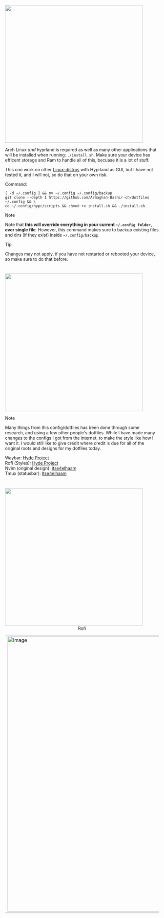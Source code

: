 # <a id="Installation"></a>
<img src="https://readme-typing-svg.herokuapp.com?font=Lexend+Giga&size=25&pause=1000&color=CCA9DD&vCenter=true&width=435&height=25&lines=Installation" width="450"/>

Arch Linux *and* hyprland is required as well as many other applications that will be installed when running:   `./install.sh`. Make sure your device has efficent storage and Ram to handle all of this, becuase it is a lot of stuff.

This *can* work on other [Linux-distros](https://en.wikipedia.org/wiki/List_of_Linux_distributions) with Hyprland as GUI, but I have not tested it, and I will not, so do that on your own risk.


Command:

```
[ -d ~/.config ] && mv ~/.config ~/.config/backup
git clone --depth 1 https://github.com/Armaghan-Bashir-ch/dotfiles ~/.config && \
cd ~/.config/hypr/scripts && chmod +x install.sh && ./install.sh
```

> [!Note]
> Note that **this will override everything in your current `~/.config folder`, ever single file**.
> However, this command makes sure to backup existing files and dirs (if they exist) inside `~/.config/backup`.

> [!Tip]
> Changes may not apply, if you have not restarted or rebooted your device, so make sure to do that before.


# <a id="Credits"></a>
<img src="https://readme-typing-svg.herokuapp.com?font=Lexend+Giga&size=25&pause=1000&color=CCA9DD&vCenter=true&width=435&height=25&lines=Credits" width="450"/>

> [!Note]
> Many things from this config/dotfiles has been done through some research, and using a few other people's dotfiles.
> While I have made many changes to the configs I got from the internet, to make the style like how I want it. I would still like to give credit where credit is due
> for all of the original roots and designs for my dotfiles today.

Waybar: [Hyde Project](https://github.com/HyDE-Project/HyDE/)                                                                                                       
Rofi (Styles): [Hyde Project](https://github.com/HyDE-Project/HyDE/)                                                                                                
Nvim (original design): [itse4elhaam](https://github.com/itse4elhaam/nvim-nvchad)                                                                                   
Tmux (statusbar): [Itse4elhaam](https://github.com/itse4elhaam/dotfiles/tree/1fcee8cdeb55cd678499935576869a68356aaaa0)

# <a id="Previews"></a>
<img src="https://readme-typing-svg.herokuapp.com?font=Lexend+Giga&size=25&pause=1000&color=CCA9DD&vCenter=true&width=435&height=25&lines=Previews" width="450"/>

<div align="center"><table><tr>Rofi</tr><tr><td>

<img width="600" height="900" alt="image" src="https://github.com/user-attachments/assets/76ed0426-116d-49e3-916d-b4f2e5d65cb4" />

